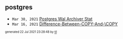 ## postgres


* <code>Mar 30, 2021</code> [Postgres Wal Archiver Stat](2021-03-30T17-12-45-postgres-wal-archiver-stat.md)
* <code>Mar 16, 2021</code> [Difference-Between-COPY-And-\COPY](2021-03-16T22-01-30-difference-between-copy-and-copy.md)

<sup><sub>generated 22 Jul 2021 23:28:48 by <a href='https://github.com/senorprogrammer/til'>til</a></sub></sup>
